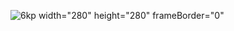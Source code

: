 ![6kp](https://github.com/kristsoy/kristsoy/assets/159282836/7a0c25bf-1561-4c00-8990-b7d3966bd1ae) width="280" height="280" frameBorder="0"

